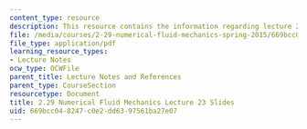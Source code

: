 ```yaml
---
content_type: resource
description: This resource contains the information regarding lecture 23 slides.
file: /media/courses/2-29-numerical-fluid-mechanics-spring-2015/669bcc048247c0e2dd6397561ba27e07_MIT2_29S15_Lecture23.pdf
file_type: application/pdf
learning_resource_types:
- Lecture Notes
ocw_type: OCWFile
parent_title: Lecture Notes and References
parent_type: CourseSection
resourcetype: Document
title: 2.29 Numerical Fluid Mechanics Lecture 23 Slides
uid: 669bcc04-8247-c0e2-dd63-97561ba27e07
---
```

